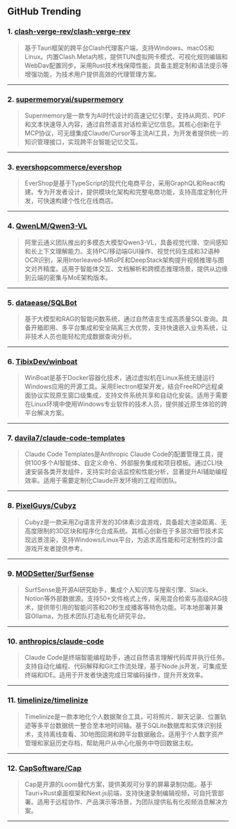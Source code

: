 ## GitHub Trending


### 1. [clash-verge-rev/clash-verge-rev](https://github.com/clash-verge-rev/clash-verge-rev)
> 基于Tauri框架的跨平台Clash代理客户端，支持Windows、macOS和Linux。内置Clash.Meta内核，提供TUN虚拟网卡模式、可视化规则编辑和WebDav配置同步。采用Rust技术栈保障性能，具备主题定制和语法提示等增强功能，为技术用户提供高效的代理管理方案。
---

### 2. [supermemoryai/supermemory](https://github.com/supermemoryai/supermemory)
> Supermemory是一款专为AI时代设计的高速记忆引擎，支持从网页、PDF和文本快速导入内容，通过自然语言对话检索记忆信息。其核心创新在于MCP协议，可无缝集成Claude/Cursor等主流AI工具，为开发者提供统一的知识管理接口，实现跨平台智能记忆交互。
---

### 3. [evershopcommerce/evershop](https://github.com/evershopcommerce/evershop)
> EverShop是基于TypeScript的现代化电商平台，采用GraphQL和React构建。专为开发者设计，提供模块化架构和完整电商功能，支持高度定制化开发，可快速构建个性化在线商店。
---

### 4. [QwenLM/Qwen3-VL](https://github.com/QwenLM/Qwen3-VL)
> 阿里云通义团队推出的多模态大模型Qwen3-VL，具备视觉代理、空间感知和长上下文理解能力。支持PC/移动端GUI操作、视觉代码生成和32语种OCR识别，采用Interleaved-MRoPE和DeepStack架构提升视频推理与图文对齐精度。适用于智能体交互、文档解析和跨模态推理场景，提供从边缘到云端的密集与MoE架构版本。
---

### 5. [dataease/SQLBot](https://github.com/dataease/SQLBot)
> 基于大模型和RAG的智能问数系统，通过自然语言生成高质量SQL查询。具备开箱即用、多平台集成和安全隔离三大优势，支持快速嵌入业务系统，让非技术人员也能轻松完成数据查询分析。
---

### 6. [TibixDev/winboat](https://github.com/TibixDev/winboat)
> WinBoat是基于Docker容器化技术，通过虚拟机在Linux系统无缝运行Windows应用的开源工具。采用Electron框架开发，结合FreeRDP远程桌面协议实现原生窗口级集成，支持文件系统共享和自动化安装。适用于需要在Linux环境中使用Windows专业软件的技术人员，提供接近原生体验的跨平台解决方案。
---

### 7. [davila7/claude-code-templates](https://github.com/davila7/claude-code-templates)
> Claude Code Templates是Anthropic Claude Code的配置管理工具，提供100多个AI智能体、自定义命令、外部服务集成和项目模板。通过CLI快速安装各类开发组件，支持实时会话监控和性能分析，显著提升AI辅助编程效率。适用于需要定制化Claude开发环境的工程师团队。
---

### 8. [PixelGuys/Cubyz](https://github.com/PixelGuys/Cubyz)
> Cubyz是一款采用Zig语言开发的3D体素沙盒游戏，具备超大渲染距离、无高度限制的3D区块和程序化合成系统。其核心创新在于多层次细节技术实现远景渲染，支持Windows/Linux平台，为追求高性能和可定制性的沙盒游戏开发者提供参考。
---

### 9. [MODSetter/SurfSense](https://github.com/MODSetter/SurfSense)
> SurfSense是开源AI研究助手，集成个人知识库与搜索引擎、Slack、Notion等外部数据源。支持50+文件格式上传，采用混合检索与高级RAG技术，提供带引用的智能问答和20秒生成播客等特色功能。可本地部署并兼容Ollama，为技术团队打造私有化研究平台。
---

### 10. [anthropics/claude-code](https://github.com/anthropics/claude-code)
> Claude Code是终端智能编程助手，通过自然语言理解代码库并执行任务。支持自动化编程、代码解释和Git工作流处理，基于Node.js开发，可集成至终端和IDE。适用于开发者快速完成日常编码操作，提升开发效率。
---

### 11. [timelinize/timelinize](https://github.com/timelinize/timelinize)
> Timelinize是一款本地化个人数据聚合工具，可将照片、聊天记录、位置轨迹等多平台数据统一整合至本地时间轴。基于SQLite数据库和实体识别技术，支持离线查看、3D地图回溯和跨平台数据融合。适用于个人数字资产管理和家庭历史存档，帮助用户从中心化服务中夺回数据主权。
---

### 12. [CapSoftware/Cap](https://github.com/CapSoftware/Cap)
> Cap是开源的Loom替代方案，提供美观可分享的屏幕录制功能。基于Tauri+Rust桌面框架和Next.js前端，支持快速录制编辑视频，可自托管部署。适用于远程协作、产品演示等场景，为团队提供私有化视频消息解决方案。
---
